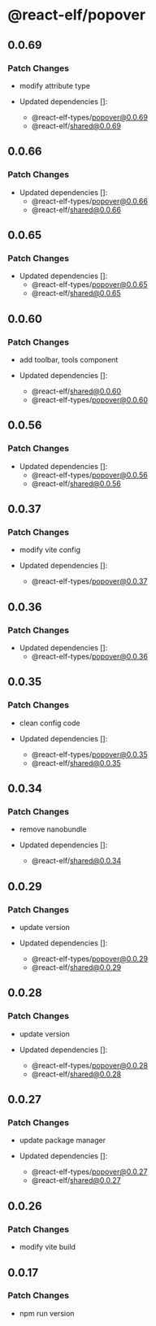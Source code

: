 # @react-elf/popover

## 0.0.69

### Patch Changes

- modify attribute type

- Updated dependencies []:
  - @react-elf-types/popover@0.0.69
  - @react-elf/shared@0.0.69

## 0.0.66

### Patch Changes

- Updated dependencies []:
  - @react-elf-types/popover@0.0.66
  - @react-elf/shared@0.0.66

## 0.0.65

### Patch Changes

- Updated dependencies []:
  - @react-elf-types/popover@0.0.65
  - @react-elf/shared@0.0.65

## 0.0.60

### Patch Changes

- add toolbar, tools component

- Updated dependencies []:
  - @react-elf/shared@0.0.60
  - @react-elf-types/popover@0.0.60

## 0.0.56

### Patch Changes

- Updated dependencies []:
  - @react-elf-types/popover@0.0.56
  - @react-elf/shared@0.0.56

## 0.0.37

### Patch Changes

- modify vite config

- Updated dependencies []:
  - @react-elf-types/popover@0.0.37

## 0.0.36

### Patch Changes

- Updated dependencies []:
  - @react-elf-types/popover@0.0.36

## 0.0.35

### Patch Changes

- clean config code

- Updated dependencies []:
  - @react-elf-types/popover@0.0.35
  - @react-elf/shared@0.0.35

## 0.0.34

### Patch Changes

- remove nanobundle

- Updated dependencies []:
  - @react-elf/shared@0.0.34

## 0.0.29

### Patch Changes

- update version

- Updated dependencies []:
  - @react-elf-types/popover@0.0.29
  - @react-elf/shared@0.0.29

## 0.0.28

### Patch Changes

- update version

- Updated dependencies []:
  - @react-elf-types/popover@0.0.28
  - @react-elf/shared@0.0.28

## 0.0.27

### Patch Changes

- update package manager

- Updated dependencies []:
  - @react-elf-types/popover@0.0.27
  - @react-elf/shared@0.0.27

## 0.0.26

### Patch Changes

- modify vite build

## 0.0.17

### Patch Changes

- npm run version
